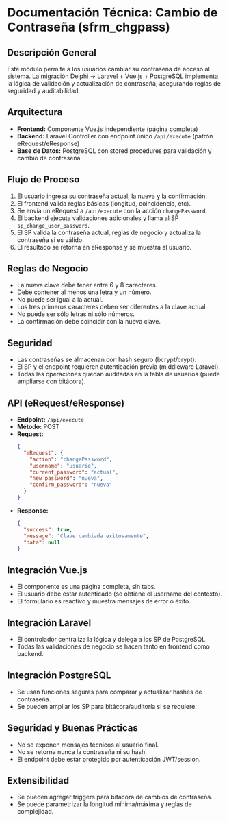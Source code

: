 # Documentación Técnica: Cambio de Contraseña (sfrm_chgpass)

## Descripción General
Este módulo permite a los usuarios cambiar su contraseña de acceso al sistema. La migración Delphi → Laravel + Vue.js + PostgreSQL implementa la lógica de validación y actualización de contraseña, asegurando reglas de seguridad y auditabilidad.

## Arquitectura
- **Frontend:** Componente Vue.js independiente (página completa)
- **Backend:** Laravel Controller con endpoint único `/api/execute` (patrón eRequest/eResponse)
- **Base de Datos:** PostgreSQL con stored procedures para validación y cambio de contraseña

## Flujo de Proceso
1. El usuario ingresa su contraseña actual, la nueva y la confirmación.
2. El frontend valida reglas básicas (longitud, coincidencia, etc).
3. Se envía un eRequest a `/api/execute` con la acción `changePassword`.
4. El backend ejecuta validaciones adicionales y llama al SP `sp_change_user_password`.
5. El SP valida la contraseña actual, reglas de negocio y actualiza la contraseña si es válido.
6. El resultado se retorna en eResponse y se muestra al usuario.

## Reglas de Negocio
- La nueva clave debe tener entre 6 y 8 caracteres.
- Debe contener al menos una letra y un número.
- No puede ser igual a la actual.
- Los tres primeros caracteres deben ser diferentes a la clave actual.
- No puede ser sólo letras ni sólo números.
- La confirmación debe coincidir con la nueva clave.

## Seguridad
- Las contraseñas se almacenan con hash seguro (bcrypt/crypt).
- El SP y el endpoint requieren autenticación previa (middleware Laravel).
- Todas las operaciones quedan auditadas en la tabla de usuarios (puede ampliarse con bitácora).

## API (eRequest/eResponse)
- **Endpoint:** `/api/execute`
- **Método:** POST
- **Request:**
  ```json
  {
    "eRequest": {
      "action": "changePassword",
      "username": "usuario",
      "current_password": "actual",
      "new_password": "nueva",
      "confirm_password": "nueva"
    }
  }
  ```
- **Response:**
  ```json
  {
    "success": true,
    "message": "Clave cambiada exitosamente",
    "data": null
  }
  ```

## Integración Vue.js
- El componente es una página completa, sin tabs.
- El usuario debe estar autenticado (se obtiene el username del contexto).
- El formulario es reactivo y muestra mensajes de error o éxito.

## Integración Laravel
- El controlador centraliza la lógica y delega a los SP de PostgreSQL.
- Todas las validaciones de negocio se hacen tanto en frontend como backend.

## Integración PostgreSQL
- Se usan funciones seguras para comparar y actualizar hashes de contraseña.
- Se pueden ampliar los SP para bitácora/auditoría si se requiere.

## Seguridad y Buenas Prácticas
- No se exponen mensajes técnicos al usuario final.
- No se retorna nunca la contraseña ni su hash.
- El endpoint debe estar protegido por autenticación JWT/session.

## Extensibilidad
- Se pueden agregar triggers para bitácora de cambios de contraseña.
- Se puede parametrizar la longitud mínima/máxima y reglas de complejidad.
